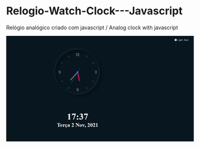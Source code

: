# Relogio-Watch-Clock---Javascript
Relógio analógico criado com javascript / Analog clock with javascript

<p align="center">
 <img with="500" src="https://github.com/Rafaeli9/Rel-gio-Watch-Clock---Javascript/blob/main/watch.gif">
</p>
